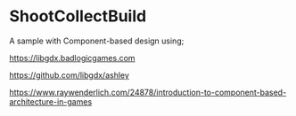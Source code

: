 # ShootCollectBuild

A sample with Component-based design using;

https://libgdx.badlogicgames.com

https://github.com/libgdx/ashley

https://www.raywenderlich.com/24878/introduction-to-component-based-architecture-in-games
